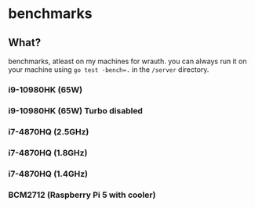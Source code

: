 # benchmarks

## What?

benchmarks, atleast on my machines for wrauth. you can always run it on your machine using `go test -bench=.` in the `/server` directory.

### i9-10980HK (65W)

### i9-10980HK (65W) Turbo disabled

### i7-4870HQ (2.5GHz)

### i7-4870HQ (1.8GHz)

### i7-4870HQ (1.4GHz)

### BCM2712 (Raspberry Pi 5 with cooler)